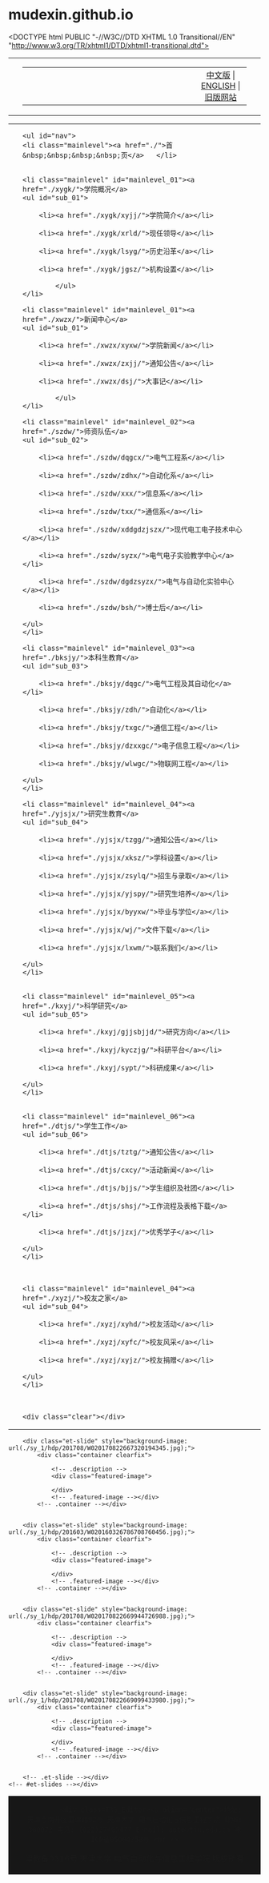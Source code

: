 # mudexin.github.io
<DOCTYPE html PUBLIC "-//W3C//DTD XHTML 1.0 Transitional//EN" "http://www.w3.org/TR/xhtml1/DTD/xhtml1-transitional.dtd">
<html xmlns="http://www.w3.org/1999/xhtml">

<head>
<meta http-equiv="Content-Type" content="text/html; charset=gb2312" />
    <meta name="keywords" content="天津大学电气自动化与信息工程学院" />
    <meta name="description" content="天津大学电气自动化与信息工程学院" />
<title>天津大学电气自动化与信息工程学院</title>
<link href="./images/css.css" rel="stylesheet" type="text/css">

<link href="./images/menu_xiala.css" rel="stylesheet" type="text/css">
<script type="text/javascript" src="./images/jquery-1.9.1.min.js"></script>
<script type="text/javascript" src="./images/slide.js"></script>

<style type="text/css">
#apDiv1 {
	position: absolute;
	left: 0px;
	width: 100%;
	z-index: 1;
}
#apDiv2 {
	position: absolute;
	left: 0px;
	top: 0px;
	width: 100%;
	height: 40px;
	z-index: 2;
}
</style>


<!--幻灯片-->
<link rel="stylesheet" id="fusion-style-css" href="./images/style.css" type="text/css" media="all">
<script type="text/javascript" src="./images/jquery.js"></script>


</head>

<body>
<table width="100%" border="0" align="center" cellpadding="0" cellspacing="0" background="./images/test_02.jpg">
  <tr>
    <td>&nbsp;</td>
    <td width="1200"><table width="100%" border="0" cellspacing="0" cellpadding="0">
      <tr>
        <td width="77%"><a href="./"><img src="./images/test_01.jpg" alt="" /></a></td>
        <td width="23%" align="center" valign="bottom" class="yanse1"><a href="./">中文版</a> | <a href="#">ENGLISH</a> | <a href="http://seea.tju.edu.cn/" target="_blank">旧版网站</a></td>
      </tr>
    </table></td>
    <td>&nbsp;</td>
  </tr>
</table>


<table width="100%" border="0" align="center" cellpadding="0" cellspacing="0" background="./images/bg.png">
  <tr>
  <td>&nbsp;</td>
    <td width="1200">
    
    <ul id="nav">
    <li class="mainlevel"><a href="./">首&nbsp;&nbsp;&nbsp;&nbsp;页</a>   </li>

   
    <li class="mainlevel" id="mainlevel_01"><a href="./xygk/">学院概况</a>
    <ul id="sub_01">

        <li><a href="./xygk/xyjj/">学院简介</a></li> 
        
        <li><a href="./xygk/xrld/">现任领导</a></li> 
        
        <li><a href="./xygk/lsyg/">历史沿革</a></li> 
        
        <li><a href="./xygk/jgsz/">机构设置</a></li> 
            
            </ul>
    </li>
    
    <li class="mainlevel" id="mainlevel_01"><a href="./xwzx/">新闻中心</a>
    <ul id="sub_01">

        <li><a href="./xwzx/xyxw/">学院新闻</a></li> 
        
        <li><a href="./xwzx/zxjj/">通知公告</a></li> 
        
        <li><a href="./xwzx/dsj/">大事记</a></li> 
            
            </ul>
    </li>

    <li class="mainlevel" id="mainlevel_02"><a href="./szdw/">师资队伍</a>
    <ul id="sub_02">

        <li><a href="./szdw/dqgcx/">电气工程系</a></li> 
        
        <li><a href="./szdw/zdhx/">自动化系</a></li> 
        
        <li><a href="./szdw/xxx/">信息系</a></li> 
        
        <li><a href="./szdw/txx/">通信系</a></li> 
        
        <li><a href="./szdw/xddgdzjszx/">现代电工电子技术中心</a></li> 
        
        <li><a href="./szdw/syzx/">电气电子实验教学中心</a></li> 
        
        <li><a href="./szdw/dgdzsyzx/">电气与自动化实验中心</a></li> 
        
        <li><a href="./szdw/bsh/">博士后</a></li> 
            
    </ul>
    </li>
    
    <li class="mainlevel" id="mainlevel_03"><a href="./bksjy/">本科生教育</a>
    <ul id="sub_03">

        <li><a href="./bksjy/dqgc/">电气工程及其自动化</a></li> 
        
        <li><a href="./bksjy/zdh/">自动化</a></li> 
        
        <li><a href="./bksjy/txgc/">通信工程</a></li> 
        
        <li><a href="./bksjy/dzxxgc/">电子信息工程</a></li> 
        
        <li><a href="./bksjy/wlwgc/">物联网工程</a></li> 
            
    </ul>
    </li>
    
    <li class="mainlevel" id="mainlevel_04"><a href="./yjsjx/">研究生教育</a>
    <ul id="sub_04">

        <li><a href="./yjsjx/tzgg/">通知公告</a></li> 
        
        <li><a href="./yjsjx/xksz/">学科设置</a></li> 
        
        <li><a href="./yjsjx/zsylq/">招生与录取</a></li> 
        
        <li><a href="./yjsjx/yjspy/">研究生培养</a></li> 
        
        <li><a href="./yjsjx/byyxw/">毕业与学位</a></li> 
        
        <li><a href="./yjsjx/wj/">文件下载</a></li> 
        
        <li><a href="./yjsjx/lxwm/">联系我们</a></li> 
            
    </ul>
    </li>


    <li class="mainlevel" id="mainlevel_05"><a href="./kxyj/">科学研究</a>
    <ul id="sub_05">

        <li><a href="./kxyj/gjjsbjjd/">研究方向</a></li> 
        
        <li><a href="./kxyj/kyczjg/">科研平台</a></li> 
        
        <li><a href="./kxyj/sypt/">科研成果</a></li> 
            
    </ul>
    </li>


    <li class="mainlevel" id="mainlevel_06"><a href="./dtjs/">学生工作</a>
    <ul id="sub_06">

        <li><a href="./dtjs/tztg/">通知公告</a></li> 
        
        <li><a href="./dtjs/cxcy/">活动新闻</a></li> 
        
        <li><a href="./dtjs/bjjs/">学生组织及社团</a></li> 
        
        <li><a href="./dtjs/shsj/">工作流程及表格下载</a></li> 
        
        <li><a href="./dtjs/jzxj/">优秀学子</a></li> 
            
    </ul>
    </li>
    


    <li class="mainlevel" id="mainlevel_04"><a href="./xyzj/">校友之家</a>
    <ul id="sub_04">

        <li><a href="./xyzj/xyhd/">校友活动</a></li> 
        
        <li><a href="./xyzj/xyfc/">校友风采</a></li> 
        
        <li><a href="./xyzj/xyjz/">校友捐赠</a></li> 
            
    </ul>
    </li>


    
    <div class="clear"></div>
</ul></td>
  <td>&nbsp;</td>

  </tr>
</table>
<div id="et-slider-wrapper">
	<div id="et-slides">
    
    
		<div class="et-slide" style="background-image: url(./sy_1/hdp/201708/W020170822667320194345.jpg);">
			<div class="container clearfix">
				
				<!-- .description -->
				<div class="featured-image">
 
 				</div>
				<!-- .featured-image --></div>
			<!-- .container --></div>
            
		
		<div class="et-slide" style="background-image: url(./sy_1/hdp/201603/W020160326786708760456.jpg);">
			<div class="container clearfix">
				
				<!-- .description -->
				<div class="featured-image">
 
 				</div>
				<!-- .featured-image --></div>
			<!-- .container --></div>
            
		
		<div class="et-slide" style="background-image: url(./sy_1/hdp/201708/W020170822669944726988.jpg);">
			<div class="container clearfix">
				
				<!-- .description -->
				<div class="featured-image">
 
 				</div>
				<!-- .featured-image --></div>
			<!-- .container --></div>
            
		
		<div class="et-slide" style="background-image: url(./sy_1/hdp/201708/W020170822669099433980.jpg);">
			<div class="container clearfix">
				
				<!-- .description -->
				<div class="featured-image">
 
 				</div>
				<!-- .featured-image --></div>
			<!-- .container --></div>
            
		
		<!-- .et-slide --></div>
	<!-- #et-slides --></div>
    
<script type="text/javascript" src="./images/superfish.js"></script>
<script type="text/javascript" src="./images/jquery.fitvids.js"></script>
<script type="text/javascript" src="./images/custom.js"></script>
<script type="text/javascript" src="./images/modernizr.js"></script>
<table width="100%" border="0" cellspacing="0" cellpadding="0" bgcolor="#171717">
      <tr>
        <td>&nbsp;</td>
        <td width="1200" height="100" align="center" class="foot_style">
        
        
			<div class=TRS_Editor><p align="center">地址: 天津市南开区卫津路92号 天津大学 电气自动化与信息工程学院 邮编: 300072 电话: (022)27405477 E-mail: auto@tju.edu.cn 津ICP备05004358号 <br />
津教备0316号 天津大学 电气自动化与信息工程学院 版权所有</p></div>


</td>
        <td>&nbsp;</td>
      </tr>
    </table>
</body>
</html>
